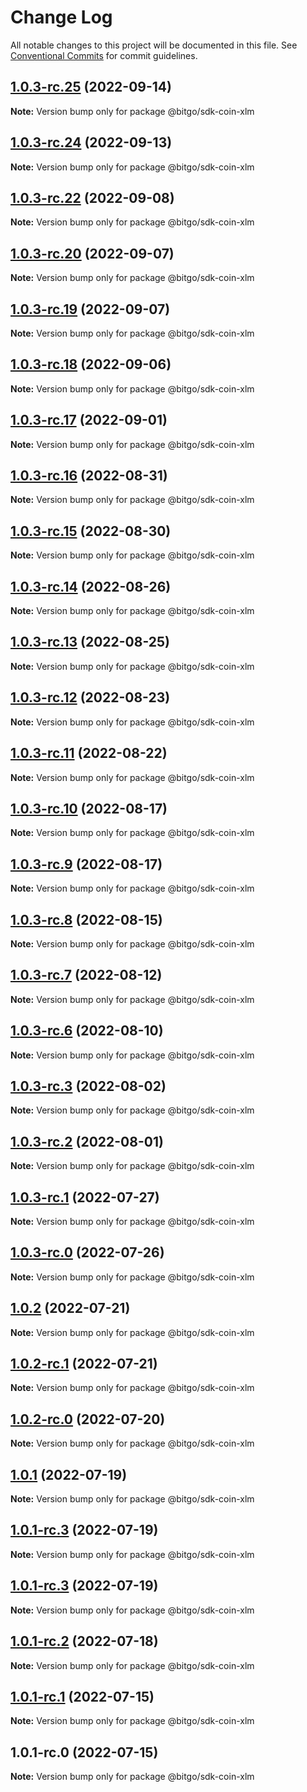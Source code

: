 # Change Log

All notable changes to this project will be documented in this file.
See [Conventional Commits](https://conventionalcommits.org) for commit guidelines.

## [1.0.3-rc.25](https://github.com/BitGo/BitGoJS/compare/@bitgo/sdk-coin-xlm@1.0.3-rc.24...@bitgo/sdk-coin-xlm@1.0.3-rc.25) (2022-09-14)

**Note:** Version bump only for package @bitgo/sdk-coin-xlm





## [1.0.3-rc.24](https://github.com/BitGo/BitGoJS/compare/@bitgo/sdk-coin-xlm@1.0.3-rc.23...@bitgo/sdk-coin-xlm@1.0.3-rc.24) (2022-09-13)

**Note:** Version bump only for package @bitgo/sdk-coin-xlm





## [1.0.3-rc.22](https://github.com/BitGo/BitGoJS/compare/@bitgo/sdk-coin-xlm@1.0.3-rc.21...@bitgo/sdk-coin-xlm@1.0.3-rc.22) (2022-09-08)

**Note:** Version bump only for package @bitgo/sdk-coin-xlm





## [1.0.3-rc.20](https://github.com/BitGo/BitGoJS/compare/@bitgo/sdk-coin-xlm@1.0.3-rc.19...@bitgo/sdk-coin-xlm@1.0.3-rc.20) (2022-09-07)

**Note:** Version bump only for package @bitgo/sdk-coin-xlm





## [1.0.3-rc.19](https://github.com/BitGo/BitGoJS/compare/@bitgo/sdk-coin-xlm@1.0.3-rc.18...@bitgo/sdk-coin-xlm@1.0.3-rc.19) (2022-09-07)

**Note:** Version bump only for package @bitgo/sdk-coin-xlm





## [1.0.3-rc.18](https://github.com/BitGo/BitGoJS/compare/@bitgo/sdk-coin-xlm@1.0.3-rc.17...@bitgo/sdk-coin-xlm@1.0.3-rc.18) (2022-09-06)

**Note:** Version bump only for package @bitgo/sdk-coin-xlm





## [1.0.3-rc.17](https://github.com/BitGo/BitGoJS/compare/@bitgo/sdk-coin-xlm@1.0.3-rc.16...@bitgo/sdk-coin-xlm@1.0.3-rc.17) (2022-09-01)

**Note:** Version bump only for package @bitgo/sdk-coin-xlm





## [1.0.3-rc.16](https://github.com/BitGo/BitGoJS/compare/@bitgo/sdk-coin-xlm@1.0.3-rc.15...@bitgo/sdk-coin-xlm@1.0.3-rc.16) (2022-08-31)

**Note:** Version bump only for package @bitgo/sdk-coin-xlm





## [1.0.3-rc.15](https://github.com/BitGo/BitGoJS/compare/@bitgo/sdk-coin-xlm@1.0.3-rc.14...@bitgo/sdk-coin-xlm@1.0.3-rc.15) (2022-08-30)

**Note:** Version bump only for package @bitgo/sdk-coin-xlm





## [1.0.3-rc.14](https://github.com/BitGo/BitGoJS/compare/@bitgo/sdk-coin-xlm@1.0.3-rc.13...@bitgo/sdk-coin-xlm@1.0.3-rc.14) (2022-08-26)

**Note:** Version bump only for package @bitgo/sdk-coin-xlm





## [1.0.3-rc.13](https://github.com/BitGo/BitGoJS/compare/@bitgo/sdk-coin-xlm@1.0.3-rc.12...@bitgo/sdk-coin-xlm@1.0.3-rc.13) (2022-08-25)

**Note:** Version bump only for package @bitgo/sdk-coin-xlm





## [1.0.3-rc.12](https://github.com/BitGo/BitGoJS/compare/@bitgo/sdk-coin-xlm@1.0.3-rc.11...@bitgo/sdk-coin-xlm@1.0.3-rc.12) (2022-08-23)

**Note:** Version bump only for package @bitgo/sdk-coin-xlm





## [1.0.3-rc.11](https://github.com/BitGo/BitGoJS/compare/@bitgo/sdk-coin-xlm@1.0.3-rc.10...@bitgo/sdk-coin-xlm@1.0.3-rc.11) (2022-08-22)

**Note:** Version bump only for package @bitgo/sdk-coin-xlm





## [1.0.3-rc.10](https://github.com/BitGo/BitGoJS/compare/@bitgo/sdk-coin-xlm@1.0.3-rc.9...@bitgo/sdk-coin-xlm@1.0.3-rc.10) (2022-08-17)

**Note:** Version bump only for package @bitgo/sdk-coin-xlm





## [1.0.3-rc.9](https://github.com/BitGo/BitGoJS/compare/@bitgo/sdk-coin-xlm@1.0.3-rc.8...@bitgo/sdk-coin-xlm@1.0.3-rc.9) (2022-08-17)

**Note:** Version bump only for package @bitgo/sdk-coin-xlm





## [1.0.3-rc.8](https://github.com/BitGo/BitGoJS/compare/@bitgo/sdk-coin-xlm@1.0.3-rc.7...@bitgo/sdk-coin-xlm@1.0.3-rc.8) (2022-08-15)

**Note:** Version bump only for package @bitgo/sdk-coin-xlm





## [1.0.3-rc.7](https://github.com/BitGo/BitGoJS/compare/@bitgo/sdk-coin-xlm@1.0.3-rc.6...@bitgo/sdk-coin-xlm@1.0.3-rc.7) (2022-08-12)

**Note:** Version bump only for package @bitgo/sdk-coin-xlm





## [1.0.3-rc.6](https://github.com/BitGo/BitGoJS/compare/@bitgo/sdk-coin-xlm@1.0.3-rc.5...@bitgo/sdk-coin-xlm@1.0.3-rc.6) (2022-08-10)

**Note:** Version bump only for package @bitgo/sdk-coin-xlm





## [1.0.3-rc.3](https://github.com/BitGo/BitGoJS/compare/@bitgo/sdk-coin-xlm@1.0.3-rc.2...@bitgo/sdk-coin-xlm@1.0.3-rc.3) (2022-08-02)

**Note:** Version bump only for package @bitgo/sdk-coin-xlm





## [1.0.3-rc.2](https://github.com/BitGo/BitGoJS/compare/@bitgo/sdk-coin-xlm@1.0.3-rc.1...@bitgo/sdk-coin-xlm@1.0.3-rc.2) (2022-08-01)

**Note:** Version bump only for package @bitgo/sdk-coin-xlm





## [1.0.3-rc.1](https://github.com/BitGo/BitGoJS/compare/@bitgo/sdk-coin-xlm@1.0.3-rc.0...@bitgo/sdk-coin-xlm@1.0.3-rc.1) (2022-07-27)

**Note:** Version bump only for package @bitgo/sdk-coin-xlm





## [1.0.3-rc.0](https://github.com/BitGo/BitGoJS/compare/@bitgo/sdk-coin-xlm@1.0.2...@bitgo/sdk-coin-xlm@1.0.3-rc.0) (2022-07-26)

**Note:** Version bump only for package @bitgo/sdk-coin-xlm





## [1.0.2](https://github.com/BitGo/BitGoJS/compare/@bitgo/sdk-coin-xlm@1.0.2-rc.1...@bitgo/sdk-coin-xlm@1.0.2) (2022-07-21)

**Note:** Version bump only for package @bitgo/sdk-coin-xlm





## [1.0.2-rc.1](https://github.com/BitGo/BitGoJS/compare/@bitgo/sdk-coin-xlm@1.0.2-rc.0...@bitgo/sdk-coin-xlm@1.0.2-rc.1) (2022-07-21)

**Note:** Version bump only for package @bitgo/sdk-coin-xlm





## [1.0.2-rc.0](https://github.com/BitGo/BitGoJS/compare/@bitgo/sdk-coin-xlm@1.0.1...@bitgo/sdk-coin-xlm@1.0.2-rc.0) (2022-07-20)

**Note:** Version bump only for package @bitgo/sdk-coin-xlm





## [1.0.1](https://github.com/BitGo/BitGoJS/compare/@bitgo/sdk-coin-xlm@1.0.1-rc.3...@bitgo/sdk-coin-xlm@1.0.1) (2022-07-19)

**Note:** Version bump only for package @bitgo/sdk-coin-xlm





## [1.0.1-rc.3](https://github.com/BitGo/BitGoJS/compare/@bitgo/sdk-coin-xlm@1.0.1-rc.1...@bitgo/sdk-coin-xlm@1.0.1-rc.3) (2022-07-19)

**Note:** Version bump only for package @bitgo/sdk-coin-xlm

## [1.0.1-rc.3](https://github.com/BitGo/BitGoJS/compare/@bitgo/sdk-coin-xlm@1.0.1-rc.1...@bitgo/sdk-coin-xlm@1.0.1-rc.3) (2022-07-19)

**Note:** Version bump only for package @bitgo/sdk-coin-xlm

## [1.0.1-rc.2](https://github.com/BitGo/BitGoJS/compare/@bitgo/sdk-coin-xlm@1.0.1-rc.1...@bitgo/sdk-coin-xlm@1.0.1-rc.2) (2022-07-18)

**Note:** Version bump only for package @bitgo/sdk-coin-xlm

## [1.0.1-rc.1](https://github.com/BitGo/BitGoJS/compare/@bitgo/sdk-coin-xlm@1.0.1-rc.0...@bitgo/sdk-coin-xlm@1.0.1-rc.1) (2022-07-15)

**Note:** Version bump only for package @bitgo/sdk-coin-xlm

## 1.0.1-rc.0 (2022-07-15)

**Note:** Version bump only for package @bitgo/sdk-coin-xlm
